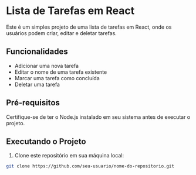 # Lista de Tarefas em React

Este é um simples projeto de uma lista de tarefas em React, onde os usuários podem criar, editar e deletar tarefas.

## Funcionalidades

- Adicionar uma nova tarefa
- Editar o nome de uma tarefa existente
- Marcar uma tarefa como concluída
- Deletar uma tarefa

## Pré-requisitos

Certifique-se de ter o Node.js instalado em seu sistema antes de executar o projeto.

## Executando o Projeto

1. Clone este repositório em sua máquina local:

```bash
git clone https://github.com/seu-usuario/nome-do-repositorio.git
```
